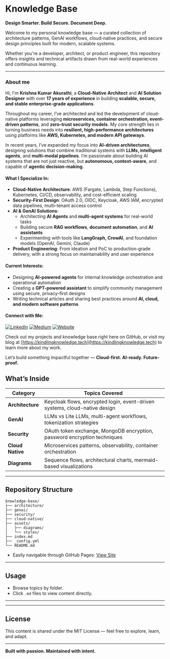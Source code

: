 # Knowledge Base

**Design Smarter. Build Secure. Document Deep.**

Welcome to my personal knowledge base — a curated collection of architecture patterns, GenAI workflows, cloud-native practices, and secure design principles built for modern, scalable systems.

Whether you're a developer, architect, or product engineer, this repository offers insights and technical artifacts drawn from real-world experiences and continuous learning.

---

### About me

Hi, I'm **Krishna Kumar Akurathi**, a **Cloud-Native Architect** and **AI Solution Designer** with over **17 years of experience** in building **scalable, secure, and stable enterprise-grade applications**.

Throughout my career, I’ve architected and led the development of cloud-native platforms leveraging **microservices, container orchestration, event-driven patterns**, and **zero-trust security models**. My core strength lies in turning business needs into **resilient, high-performance architectures** using platforms like **AWS, Kubernetes, and modern API gateways**.

In recent years, I’ve expanded my focus into **AI-driven architectures**, designing solutions that combine traditional systems with **LLMs, intelligent agents**, and **multi-modal pipelines**. I’m passionate about building AI systems that are not just reactive, but **autonomous, context-aware**, and capable of **agentic decision-making**.

#### What I Specialize In:
- **Cloud-Native Architecture**: AWS (Fargate, Lambda, Step Functions), Kubernetes, CI/CD, observability, and cost-efficient scaling
- **Security-First Design**: OAuth 2.0, OIDC, Keycloak, AWS IAM, encrypted data pipelines, multi-tenant access control
- **AI & GenAI Solutions**:
  - Architecting **AI Agents** and **multi-agent systems** for real-world tasks
  - Building secure **RAG workflows**, **document automation**, and **AI assistants**
  - Experimenting with tools like **LangGraph, CrewAI**, and foundation models (OpenAI, Gemini, Claude)
- **Product Engineering**: From ideation and PoC to production-grade delivery, with a strong focus on maintainability and user experience

#### Current Interests:
- Designing **AI-powered agents** for internal knowledge orchestration and operational automation
- Creating a **GPT-powered assistant** to simplify community management using secure, privacy-first designs
- Writing technical articles and sharing best practices around **AI, cloud, and modern software patterns**

#### Connect with Me:
[![LinkedIn](https://img.shields.io/badge/LinkedIn-Profile-blue)](http://linkedin.com/in/krishna-kumar-akurathi-b960302b)
[![Medium](https://img.shields.io/badge/Medium-Blog-black)](https://medium.com/@kindlingknowledge)
[![Website](https://img.shields.io/badge/Website-KindlingKnowledge.tech-blueviolet)](https://kindlingknowledge.tech)

Check out my projects and knowledge base right here on GitHub, or visit my blog at [https://kindlingknowledge.tech](https://kindlingknowledge.tech) to learn more about my work.

Let’s build something impactful together — **Cloud-first. AI-ready. Future-proof.**

## **What’s Inside**

| Category        | Topics Covered                                                             |
|----------------|------------------------------------------------------------------------------|
| **Architecture** | Keycloak flows, encrypted login, event-driven systems, cloud-native design |
| **GenAI**         | LLMs vs Lite LLMs, multi-agent workflows, tokenization strategies          |
| **Security**      | OAuth token exchange, MongoDB encryption, password encryption techniques   |
| **Cloud Native**  | Microservices patterns, observability, container orchestration             |
| **Diagrams**      | Sequence flows, architectural charts, mermaid-based visualizations         |

---

## **Repository Structure**

```
knowledge-base/
├── architecture/
├── genai/
├── security/
├── cloud-native/
├── assets/
│   ├── diagrams/
│   └── styles/
├── index.md
├── _config.yml
└── README.md
```

- Easily navigable through GitHub Pages: [View Site](https://kindlingknowledge-tech.github.io/architects-insights/knowledge-base/)

---

## **Usage**

- Browse topics by folder.
- Click `.md` files to view content directly.

---

---

## **License**

This content is shared under the MIT License — feel free to explore, learn, and adapt.

---

**Built with passion. Maintained with intent.**
